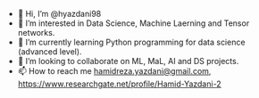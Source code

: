 - 👋 Hi, I’m @hyazdani98
- 👀 I’m interested in Data Science, Machine Laerning and Tensor networks.
- 🌱 I’m currently learning Python programming for data science (advanced level).
- 💞️ I’m looking to collaborate on ML, MaL, AI and DS projects.
- 📫 How to reach me hamidreza.yazdani@gmail.com, https://www.researchgate.net/profile/Hamid-Yazdani-2

<!---
hyazdani98/hyazdani98 is a ✨ special ✨ repository because its `README.md` (this file) appears on your GitHub profile.
You can click the Preview link to take a look at your changes.
--->
